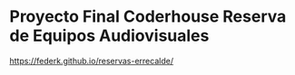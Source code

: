 # Proyecto Final Coderhouse Reserva de Equipos Audiovisuales
https://federk.github.io/reservas-errecalde/




